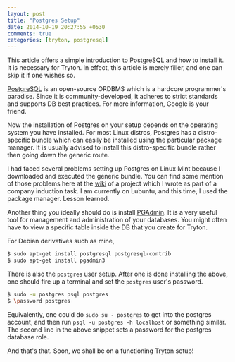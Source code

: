 ```yaml
---
layout: post
title: "Postgres Setup"
date: 2014-10-19 20:27:55 +0530
comments: true
categories: [tryton, postgresql] 
---
```


This article offers a simple introduction to PostgreSQL and how to install it.
It is necessary for Tryton. In effect, this article is merely filler, and one can
skip it if one wishes so.

[PostgreSQL](http://www.postgresql.org/) is an open-source ORDBMS which is a hardcore
programmer's paradise. Since it is community-developed, it adheres to strict standards
and supports DB best practices. For more information, Google is your friend.

Now the installation of Postgres on your setup depends on the operating system you
have installed. For most Linux distros, Postgres has a distro-specific bundle which
can easily be installed using the particular package manager. It is usually advised 
to install this distro-specific bundle rather then going down the generic route.

I had faced several problems setting up Postgres on Linux Mint because I downloaded
and executed the generic bundle. You can find some mention of those problems here 
at the [wiki](https://github.com/PritishC/nereid-erms/wiki) of a project which I 
wrote as part of a company induction task. I am currently on Lubuntu, and this 
time, I used the package manager. Lesson learned.

Another thing you ideally should do is install [PGAdmin](http://www.pgadmin.org/). 
It is a very useful tool for management and administration of your databases. You
might often have to view a specific table inside the DB that you create for Tryton.

For Debian derivatives such as mine, 

``` bash bash snippet
$ sudo apt-get install postgresql postgresql-contrib
$ sudo apt-get install pgadmin3
```

There is also the `postgres` user setup. After one is done installing the above,
one should fire up a terminal and set the `postgres` user's password.

``` bash postgres user
$ sudo -u postgres psql postgres
$ \password postgres
```

Equivalently, one could do `sudo su - postgres` to get into the postgres account,
and then run `psql -u postgres -h localhost` or something similar.
The second line in the above snippet sets a password for the postgres database 
role.

And that's that. Soon, we shall be on a functioning Tryton setup!

